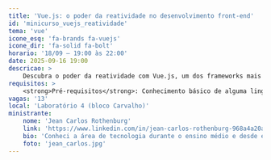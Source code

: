 ```yaml
---
title: 'Vue.js: o poder da reatividade no desenvolvimento front-end'
id: 'minicurso_vuejs_reatividade'
tema: 'vue'
icone_esq: 'fa-brands fa-vuejs'
icone_dir: 'fa-solid fa-bolt'
horario: '18/09 – 19:00 às 22:00'
date: 2025-09-16 19:00
descricao: >
    Descubra o poder da reatividade com Vue.js, um dos frameworks mais populares para desenvolvimento front-end. O minicurso aborda os principais conceitos e práticas, incluindo a criação de uma lista de tarefas para fixar o aprendizado.
requisitos: >
    <strong>Pré-requisitos</strong>: Conhecimento básico de alguma linguagem de programação. Desejáveis: HTML e CSS. Fase mínima: a partir do 2º semestre.
vagas: '13'
local: 'Laboratório 4 (bloco Carvalho)'
ministrante:
    nome: 'Jean Carlos Rothenburg'
    link: 'https://www.linkedin.com/in/jean-carlos-rothenburg-968a4a20a/'
    bio: 'Conheci a área de tecnologia durante o ensino médio e desde então venho estudando e me aprofundando neste mundo tão diverso e gratificante. Meu principal interesse no momento é por desenvolvimento FullStack, área em que atuo profissionalmente desde 2023. No meu dia a dia trabalho na manutenção de portais públicos onde o framework Vue.js é aplicado, e neste minicurso desejo proporcionar o contato com esta tecnologia e compartilhar meu aprendizado. Espero você lá!'
    foto: 'jean_carlos.jpg'
---
```

